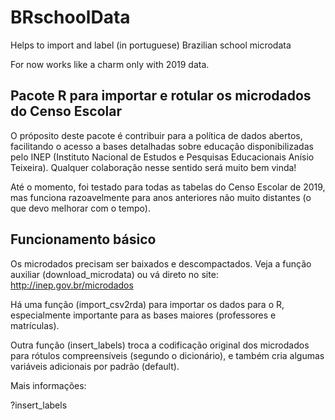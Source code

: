 # BRschoolData
Helps to import and label (in portuguese) Brazilian school microdata

For now works like a charm only with 2019 data.

## Pacote R para importar e rotular os microdados do Censo Escolar

O próposito deste pacote é contribuir para a política de dados abertos, facilitando o acesso a bases detalhadas sobre educação disponibilizadas pelo INEP (Instituto Nacional de Estudos e Pesquisas Educacionais Anísio Teixeira). Qualquer colaboração nesse sentido será muito bem vinda!

Até o momento, foi testado para todas as tabelas do Censo Escolar de 2019, mas funciona razoavelmente para anos anteriores não muito distantes (o que devo melhorar com o tempo).

## Funcionamento básico

Os microdados precisam ser baixados e descompactados. Veja a função auxiliar (download_microdata) ou vá direto no site: http://inep.gov.br/microdados 

Há uma função (import_csv2rda) para importar os dados para o R, especialmente importante para as bases maiores (professores e matrículas).

Outra função (insert_labels) troca a codificação original dos microdados para rótulos compreensíveis (segundo o dicionário), e também cria algumas variáveis adicionais por padrão (default).

Mais informações:

?insert_labels

